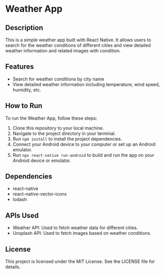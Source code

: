# Weather App

## Description
This is a simple weather app built with React Native. It allows users to search for the weather conditions of different cities and view detailed weather information and related images with condition.

## Features
- Search for weather conditions by city name
- View detailed weather information including temperature, wind speed, humidity, etc.

## How to Run
To run the Weather App, follow these steps:

1. Clone this repository to your local machine.
2. Navigate to the project directory in your terminal.
3. Run `npm install` to install the project dependencies.
4. Connect your Android device to your computer or set up an Android emulator.
5. Run `npx react-native run-android` to build and run the app on your Android device or emulator.

## Dependencies
- react-native
- react-native-vector-icons
- lodash

## APIs Used
- Weather API: Used to fetch weather data for different cities.
- Unsplash API: Used to fetch images based on weather conditions.

## License
This project is licensed under the MIT License. See the LICENSE file for details.
